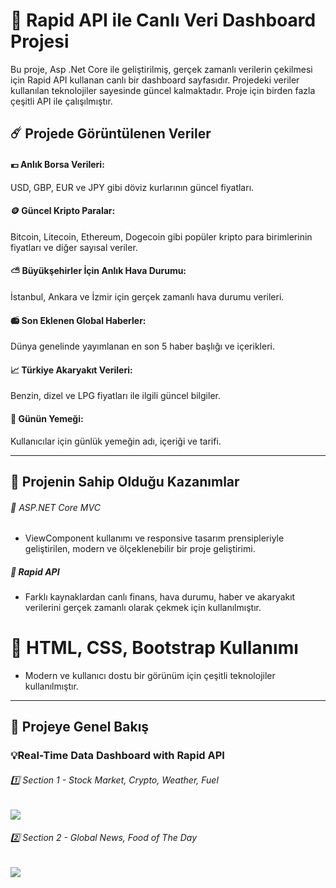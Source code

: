 # 🚀 Rapid API ile Canlı Veri Dashboard Projesi

Bu proje, Asp .Net Core ile geliştirilmiş, gerçek zamanlı verilerin çekilmesi için Rapid API kullanan canlı bir dashboard sayfasıdır. Projedeki veriler kullanılan teknolojiler sayesinde güncel kalmaktadır. Proje için birden fazla çeşitli API ile çalışılmıştır.

## ☄️ Projede Görüntülenen Veriler

#### 💶 Anlık Borsa Verileri:
USD, GBP, EUR ve JPY gibi döviz kurlarının güncel fiyatları.

#### 🪙 Güncel Kripto Paralar:
Bitcoin, Litecoin, Ethereum, Dogecoin gibi popüler kripto para birimlerinin fiyatları ve diğer sayısal veriler.

#### ⛅️ Büyükşehirler İçin Anlık Hava Durumu:
İstanbul, Ankara ve İzmir için gerçek zamanlı hava durumu verileri.

#### 📻 Son Eklenen Global Haberler:
Dünya genelinde yayımlanan en son 5 haber başlığı ve içerikleri.

#### 📈 Türkiye Akaryakıt Verileri:
Benzin, dizel ve LPG fiyatları ile ilgili güncel bilgiler.

#### 🥐 Günün Yemeği:
Kullanıcılar için günlük yemeğin adı, içeriği ve tarifi.


-----

## 📝 Projenin Sahip Olduğu Kazanımlar

###### 🌟 ASP.NET Core MVC

 - ViewComponent kullanımı ve responsive tasarım prensipleriyle geliştirilen, modern ve ölçeklenebilir bir proje geliştirimi.

##### 🌟 Rapid API

-  Farklı kaynaklardan canlı finans, hava durumu, haber ve akaryakıt verilerini gerçek zamanlı olarak çekmek için kullanılmıştır.

# 🌟 HTML, CSS, Bootstrap Kullanımı

- Modern ve kullanıcı dostu bir görünüm için çeşitli teknolojiler kullanılmıştır.


-----

## 🔎 Projeye Genel Bakış


### 💡Real-Time Data Dashboard with Rapid API

###### 1️⃣ Section 1 - Stock Market, Crypto, Weather, Fuel

<img src="https://github.com/user-attachments/assets/c2d2d243-295d-4397-8705-00746d8e4e2a" width:700>


###### 2️⃣ Section 2 - Global News, Food of The Day

<img src="https://github.com/user-attachments/assets/3620b2a9-bb8e-48c0-af8c-e6fd9e033b87" width:700>


